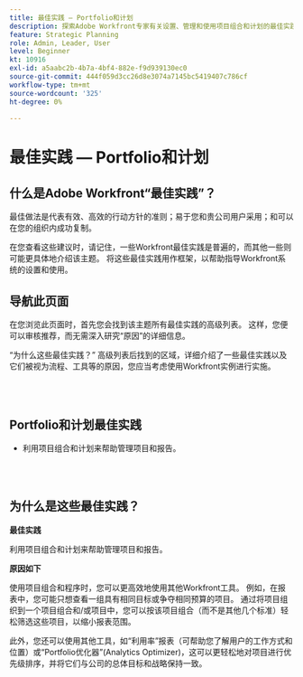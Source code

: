 ```yaml
---
title: 最佳实践 — Portfolio和计划
description: 探索Adobe Workfront专家有关设置、管理和使用项目组合和计划的最佳实践建议。
feature: Strategic Planning
role: Admin, Leader, User
level: Beginner
kt: 10916
exl-id: a5aabc2b-4b7a-4bf4-882e-f9d939130ec0
source-git-commit: 444f059d3cc26d8e3074a7145bc5419407c786cf
workflow-type: tm+mt
source-wordcount: '325'
ht-degree: 0%

---
```


# 最佳实践 — Portfolio和计划

## 什么是Adobe Workfront“最佳实践”？

最佳做法是代表有效、高效的行动方针的准则；易于您和贵公司用户采用；和可以在您的组织内成功复制。

在您查看这些建议时，请记住，一些Workfront最佳实践是普遍的，而其他一些则可能更具体地介绍该主题。 将这些最佳实践用作框架，以帮助指导Workfront系统的设置和使用。

## 导航此页面

在您浏览此页面时，首先您会找到该主题所有最佳实践的高级列表。 这样，您便可以审核推荐，而无需深入研究“原因”的详细信息。

“为什么这些最佳实践？” 高级列表后找到的区域，详细介绍了一些最佳实践以及它们被视为流程、工具等的原因，您应当考虑使用Workfront实例进行实施。

</br>
</br>

## Portfolio和计划最佳实践

* 利用项目组合和计划来帮助管理项目和报告。

</br>
</br>

## 为什么是这些最佳实践？

**最佳实践**

利用项目组合和计划来帮助管理项目和报告。

**原因如下**

使用项目组合和程序时，您可以更高效地使用其他Workfront工具。 例如，在报表中，您可能只想查看一组具有相同目标或争夺相同预算的项目。 通过将项目组织到一个项目组合和/或项目中，您可以按该项目组合（而不是其他几个标准）轻松筛选这些项目，以缩小报表范围。

此外，您还可以使用其他工具，如“利用率”报表（可帮助您了解用户的工作方式和位置）或“Portfolio优化器”(Analytics Optimizer)，这可以更轻松地对项目进行优先级排序，并将它们与公司的总体目标和战略保持一致。
